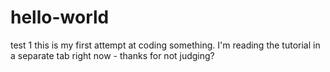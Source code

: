 # hello-world
test 1
this is my first attempt at coding something. I'm reading the tutorial in a separate tab right now - thanks for not judging?
